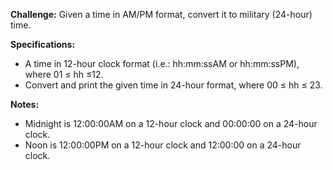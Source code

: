 **Challenge:** Given a time in AM/PM format, convert it to military (24-hour) time.

**Specifications:**
 - A time in 12-hour clock format (i.e.: hh:mm:ssAM or hh:mm:ssPM), where 01 ≤ hh ≤12.
 - Convert and print the given time in 24-hour format, where 00 ≤ hh ≤ 23.



**Notes:**
 - Midnight is 12:00:00AM on a 12-hour clock and 00:00:00 on a 24-hour clock.
 - Noon is 12:00:00PM on a 12-hour clock and 12:00:00 on a 24-hour clock.
